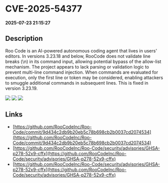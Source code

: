 # CVE-2025-54377

**2025-07-23 21:15:27**

## Description
Roo Code is an AI-powered autonomous coding agent that lives in users' editors. In versions 3.23.18 and below, RooCode does not validate line breaks (\n) in its command input, allowing potential bypass of the allow-list mechanism. The project appears to lack parsing or validation logic to prevent multi-line command injection. When commands are evaluated for execution, only the first line or token may be considered, enabling attackers to smuggle additional commands in subsequent lines. This is fixed in version 3.23.19.

![](https://img.shields.io/static/v1?label=Score&message=7.8&color=red)
![](https://img.shields.io/static/v1?label=Severity&message=HIGH&color=red)
![](https://img.shields.io/static/v1?label=CWE&message=RCE&color=green)

## Links
- [https://github.com/RooCodeInc/Roo-Code/commit/9d434c2db9b20eb5c78b698cb2b0037cd2074534](https://github.com/RooCodeInc/Roo-Code/commit/9d434c2db9b20eb5c78b698cb2b0037cd2074534)
- [https://github.com/RooCodeInc/Roo-Code/security/advisories/GHSA-p278-52x9-cffx](https://github.com/RooCodeInc/Roo-Code/security/advisories/GHSA-p278-52x9-cffx)
- [https://github.com/RooCodeInc/Roo-Code/security/advisories/GHSA-p278-52x9-cffx](https://github.com/RooCodeInc/Roo-Code/security/advisories/GHSA-p278-52x9-cffx)
